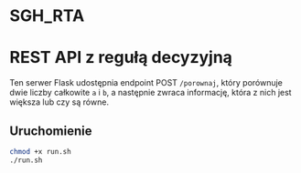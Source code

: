 # SGH_RTA
# REST API z regułą decyzyjną

Ten serwer Flask udostępnia endpoint POST `/porownaj`, który porównuje dwie liczby całkowite `a` i `b`, a następnie zwraca informację, która z nich jest większa lub czy są równe.

## Uruchomienie

```bash
chmod +x run.sh
./run.sh
